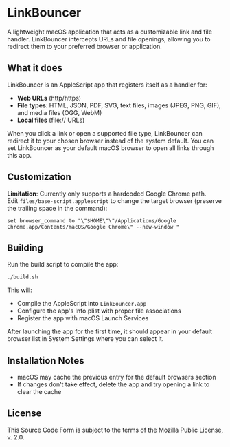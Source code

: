 # LinkBouncer

A lightweight macOS application that acts as a customizable link and file handler. LinkBouncer intercepts URLs and file openings, allowing you to redirect them to your preferred browser or application.

## What it does

LinkBouncer is an AppleScript app that registers itself as a handler for:
- **Web URLs** (http/https) 
- **File types**: HTML, JSON, PDF, SVG, text files, images (JPEG, PNG, GIF), and media files (OGG, WebM)
- **Local files** (file:// URLs)

When you click a link or open a supported file type, LinkBouncer can redirect it to your chosen browser instead of the system default. You can set LinkBouncer as your default macOS browser to open all links through this app.

## Customization

**Limitation**: Currently only supports a hardcoded Google Chrome path.  
Edit `files/base-script.applescript` to change the target browser (preserve the trailing space in the command):

```applescript
set browser_command to "\"$HOME\"\"/Applications/Google Chrome.app/Contents/macOS/Google Chrome\" --new-window "
```

## Building

Run the build script to compile the app:

```bash
./build.sh
```

This will:
- Compile the AppleScript into `LinkBouncer.app`
- Configure the app's Info.plist with proper file associations
- Register the app with macOS Launch Services

After launching the app for the first time, it should appear in your default browser list in System Settings where you can select it.

## Installation Notes

- macOS may cache the previous entry for the default browsers section
- If changes don't take effect, delete the app and try opening a link to clear the cache

## License

This Source Code Form is subject to the terms of the Mozilla Public License, v. 2.0.

